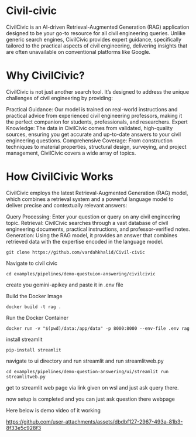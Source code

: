 # Civil-civic

CivilCivic is an AI-driven Retrieval-Augmented Generation (RAG) application designed to be your go-to resource for all civil engineering queries. Unlike generic search engines, CivilCivic provides expert guidance, specifically tailored to the practical aspects of civil engineering, delivering insights that are often unavailable on conventional platforms like Google.

# Why CivilCivic?
CivilCivic is not just another search tool. It’s designed to address the unique challenges of civil engineering by providing:

Practical Guidance: Our model is trained on real-world instructions and practical advice from experienced civil engineering professors, making it the perfect companion for students, professionals, and researchers.
Expert Knowledge: The data in CivilCivic comes from validated, high-quality sources, ensuring you get accurate and up-to-date answers to your civil engineering questions.
Comprehensive Coverage: From construction techniques to material properties, structural design, surveying, and project management, CivilCivic covers a wide array of topics.

# How CivilCivic Works
CivilCivic employs the latest Retrieval-Augmented Generation (RAG) model, which combines a retrieval system and a powerful language model to deliver precise and contextually relevant answers:

Query Processing: Enter your question or query on any civil engineering topic.
Retrieval: CivilCivic searches through a vast database of civil engineering documents, practical instructions, and professor-verified notes.
Generation: Using the RAG model, it provides an answer that combines retrieved data with the expertise encoded in the language model.

``` wsl/linux
git clone https://github.com/vardahkhalid/Civil-civic
```
Navigate to civil civic
``` wsl/linux
cd examples/pipelines/demo-questuion-answering/civilcivic
```
create you gemini-apikey and paste it in .env file

Build the Docker Image
```wsl/linus
docker build -t rag .
```

Run the Docker Container
```wsl/linux
docker run -v "$(pwd)/data:/app/data" -p 8000:8000 --env-file .env rag
```
install streamlit
```wsl/linux
pip-install streamlit
```
navigate to ui directory and run streamlit and run streamlitweb.py
``` wsl/linux
cd examples/pipelines/demo-question-answering/ui/streamlit run streamlitweb.py
```
get to streamlit web page via link given on wsl and just ask query there.

now setup is completed and you can just ask question there webpage

Here below is demo video of it working


https://github.com/user-attachments/assets/dbdbf127-2967-493a-81b3-8f33e5c928f3


